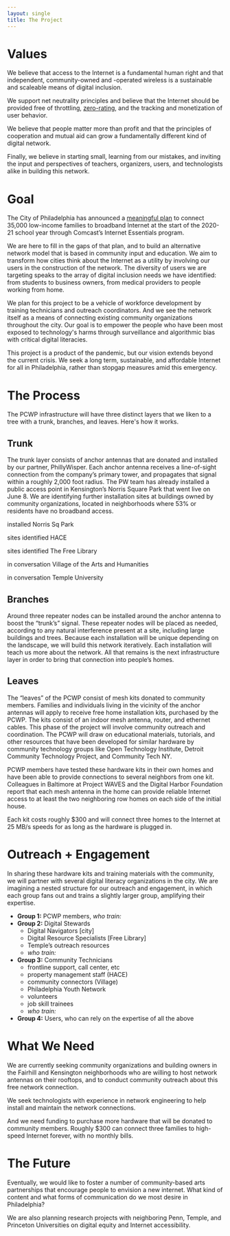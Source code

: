 ```yaml
---
layout: single
title: The Project
---
```


# Values

We believe that access to the Internet is a fundamental human right and that independent, community-owned and -operated wireless is a sustainable and scaleable means of digital inclusion.

We support net neutrality principles and believe that the Internet should be provided free of throttling, [zero-rating](https://en.wikipedia.org/wiki/Zero-rating), and the tracking and monetization of user behavior.

We believe that people matter more than profit and that the principles of cooperation and mutual aid can grow a fundamentally different kind of digital network.

Finally, we believe in starting small, learning from our mistakes, and inviting the input and perspectives of teachers, organizers, users, and technologists alike in building this network.

# Goal

The City of Philadelphia has announced a [meaningful plan](https://www.inquirer.com/education/comcast-free-internet-access-students-philadelphia-school-district-20200806.html) to connect 35,000 low-income families to broadband Internet at the start of the 2020-21 school year through Comcast’s Internet Essentials program.

We are here to fill in the gaps of that plan, and to build an alternative network model that is based in community input and education. We aim to transform how cities think about the Internet as a utility by involving our users in the construction of the network. The diversity of users we are targeting speaks to the array of digital inclusion needs we have identified: from students to business owners, from medical providers to people working from home.

We plan for this project to be a vehicle of workforce development by training technicians and outreach coordinators. And we see the network itself as a means of connecting existing community organizations throughout the city. Our goal is to empower the people who have been most exposed to technology's harms through surveillance and algorithmic bias with critical digital literacies.

This project is a product of the pandemic, but our vision extends beyond the current crisis. We seek a long term, sustainable, and affordable Internet for all in Philadelphia, rather than stopgap measures amid this emergency.

# The Process

The PCWP infrastructure will have three distinct layers that we liken to a tree with a trunk, branches, and leaves. Here's how it works.

## Trunk

The trunk layer consists of anchor antennas that are donated and installed by our partner, PhillyWisper. Each anchor antenna receives a line-of-sight connection from the company’s primary tower, and propagates that signal within a roughly 2,000 foot radius. The PW team has already installed a public access point in Kensington’s Norris Square Park that went live on June 8. We are identifying further installation sites at buildings owned by community organizations, located in neighborhoods where 53% or residents have no broadband access.

<span class="bg-gold black ph2 pv1 br3 small-caps">installed</span> Norris Sq Park

<span class="bg-yellow dark-gray ph2 pv1 br3 small-caps">sites identified</span> HACE

<span class="bg-yellow dark-gray ph2 pv1 br3 small-caps">sites identified</span> The Free Library

<span class="bg-light-yellow near-black ph2 pv1 br3 small-caps">in conversation</span> Village of the Arts and Humanities

<span class="bg-light-yellow near-black ph2 pv1 br3 small-caps">in conversation</span> Temple University

## Branches

Around three repeater nodes can be installed around the anchor antenna to boost the “trunk’s” signal. These repeater nodes will be placed as needed, according to any natural interference present at a site, including large buildings and trees. Because each installation will be unique depending on the landscape, we will build this network iteratively. Each installation will teach us more about the network. All that remains is the next infrastructure layer in order to bring that connection into people’s homes.

## Leaves

The “leaves” of the PCWP consist of mesh kits donated to community members. Families and individuals living in the vicinity of the anchor antennas will apply to receive free home installation kits, purchased by the PCWP. The kits consist of an indoor mesh antenna, router, and ethernet cables. This phase of the project will involve community outreach and coordination. The PCWP will draw on educational materials, tutorials, and other resources that have been developed for similar hardware by community technology groups like Open Technology Institute, Detroit Community Technology Project, and Community Tech NY.

PCWP members have tested these hardware kits in their own homes and have been able to provide connections to several neighbors from one kit. Colleagues in Baltimore at Project WAVES and the Digital Harbor Foundation report that each mesh antenna in the home can provide reliable Internet access to at least the two neighboring row homes on each side of the initial house.

Each kit costs roughly $300 and will connect three homes to the Internet at 25 MB/s speeds for as long as the hardware is plugged in.

# Outreach + Engagement

In sharing these hardware kits and training materials with the community, we will partner with several digital literacy organizations in the city. We are imagining a nested structure for our outreach and engagement, in which each group fans out and trains a slightly larger group, amplifying their expertise.

- **Group 1:** PCWP members, *who train:*
- **Group 2:** Digital Stewards
  - Digital Navigators [city]
  - Digital Resource Specialists [Free Library]
  - Temple’s outreach resources
  - *who train:*
- **Group 3:** Community Technicians
  - frontline support, call center, etc
  - property management staff (HACE)
  - community connectors (Village)
  - Philadelphia Youth Network
  - volunteers
  - job skill trainees
  - *who train:*
- **Group 4:** Users, who can rely on the expertise of all the above

# What We Need

We are currently seeking community organizations and building owners in the Fairhill and Kensington neighborhoods who are willing to host network antennas on their rooftops, and to conduct community outreach about this free network connection.

We seek technologists with experience in network engineering to help install and maintain the network connections.

And we need funding to purchase more hardware that will be donated to community members. Roughly $300 can connect three families to high-speed Internet forever, with no monthly bills.

# The Future

Eventually, we would like to foster a number of community-based arts partnerships that encourage people to envision a new internet. What kind of content and what forms of communication do we most desire in Philadelphia?

We are also planning research projects with neighboring Penn, Temple, and Princeton Universities on digital equity and Internet accessibility.
